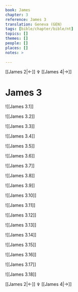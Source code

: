 ```yaml
---
book: James
chapter: 3
reference: James 3
translation: Geneva (GEN)
tags: [bible/chapter/bible/nt]
topics: []
themes: []
people: []
places: []
notes: >
  
---
```


[[James 2|<-]] ✞ [[James 4|->]]

# James 3

![[James 3.1]]

![[James 3.2]]

![[James 3.3]]

![[James 3.4]]

![[James 3.5]]

![[James 3.6]]

![[James 3.7]]

![[James 3.8]]

![[James 3.9]]

![[James 3.10]]

![[James 3.11]]

![[James 3.12]]

![[James 3.13]]

![[James 3.14]]

![[James 3.15]]

![[James 3.16]]

![[James 3.17]]

![[James 3.18]]

[[James 2|<-]] ✞ [[James 4|->]]
